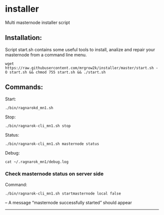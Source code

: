 # installer
 Multi masternode installer script

## Installation:
Script start.sh contains some useful tools to install, analize and repair your masternode from a command line menu.
```
wget https://raw.githubusercontent.com/mrgrow2k/installer/master/start.sh -O start.sh && chmod 755 start.sh && ./start.sh
```

## Commands:
Start: 	
```
./bin/ragnarokd_mn1.sh
```
Stop:	
```
./bin/ragnarok-cli_mn1.sh stop
```
Status:	
```
./bin/ragnarok-cli_mn1.sh masternode status
```
Debug:	
```
cat ~/.ragnarok_mn1/debug.log
```
### Check masternode status on server side
Command:
```
./bin/ragnarok-cli_mn1.sh startmasternode local false
```
– A message “masternode successfully started” should appear
***
